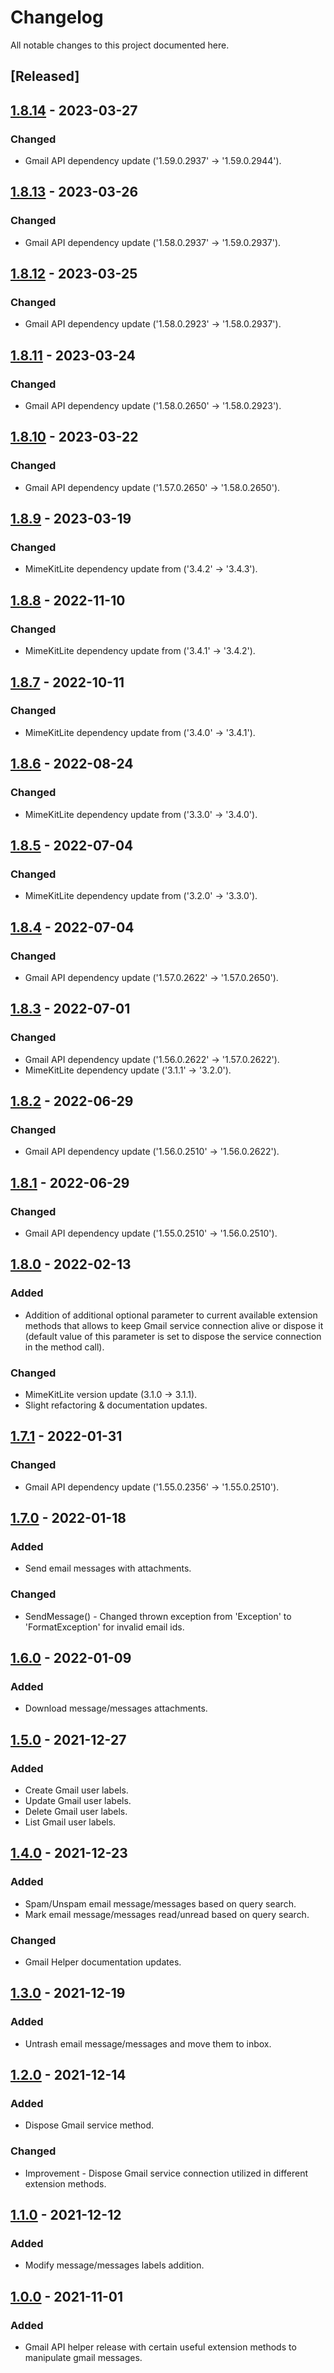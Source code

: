 # Changelog
All notable changes to this project documented here.

## [Released]
## [1.8.14](https://www.nuget.org/packages/GmailHelper/1.8.14) - 2023-03-27
### Changed
- Gmail API dependency update ('1.59.0.2937' -> '1.59.0.2944').

## [1.8.13](https://www.nuget.org/packages/GmailHelper/1.8.13) - 2023-03-26
### Changed
- Gmail API dependency update ('1.58.0.2937' -> '1.59.0.2937').

## [1.8.12](https://www.nuget.org/packages/GmailHelper/1.8.12) - 2023-03-25
### Changed
- Gmail API dependency update ('1.58.0.2923' -> '1.58.0.2937').

## [1.8.11](https://www.nuget.org/packages/GmailHelper/1.8.11) - 2023-03-24
### Changed
- Gmail API dependency update ('1.58.0.2650' -> '1.58.0.2923').

## [1.8.10](https://www.nuget.org/packages/GmailHelper/1.8.10) - 2023-03-22
### Changed
- Gmail API dependency update ('1.57.0.2650' -> '1.58.0.2650').

## [1.8.9](https://www.nuget.org/packages/GmailHelper/1.8.9) - 2023-03-19
### Changed
- MimeKitLite dependency update from ('3.4.2' -> '3.4.3').

## [1.8.8](https://www.nuget.org/packages/GmailHelper/1.8.8) - 2022-11-10
### Changed
- MimeKitLite dependency update from ('3.4.1' -> '3.4.2').

## [1.8.7](https://www.nuget.org/packages/GmailHelper/1.8.7) - 2022-10-11
### Changed
- MimeKitLite dependency update from ('3.4.0' -> '3.4.1').

## [1.8.6](https://www.nuget.org/packages/GmailHelper/1.8.6) - 2022-08-24
### Changed
- MimeKitLite dependency update from ('3.3.0' -> '3.4.0').

## [1.8.5](https://www.nuget.org/packages/GmailHelper/1.8.5) - 2022-07-04
### Changed
- MimeKitLite dependency update from ('3.2.0' -> '3.3.0').

## [1.8.4](https://www.nuget.org/packages/GmailHelper/1.8.4) - 2022-07-04
### Changed
- Gmail API dependency update ('1.57.0.2622' -> '1.57.0.2650').

## [1.8.3](https://www.nuget.org/packages/GmailHelper/1.8.3) - 2022-07-01
### Changed
- Gmail API dependency update ('1.56.0.2622' -> '1.57.0.2622').
- MimeKitLite dependency update ('3.1.1' -> '3.2.0').

## [1.8.2](https://www.nuget.org/packages/GmailHelper/1.8.2) - 2022-06-29
### Changed
- Gmail API dependency update ('1.56.0.2510' -> '1.56.0.2622').

## [1.8.1](https://www.nuget.org/packages/GmailHelper/1.8.1) - 2022-06-29
### Changed
- Gmail API dependency update ('1.55.0.2510' -> '1.56.0.2510').

## [1.8.0](https://www.nuget.org/packages/GmailHelper/1.8.0) - 2022-02-13
### Added
- Addition of additional optional parameter to current available extension methods that allows to keep Gmail service connection alive or dispose it (default value of this parameter is set to dispose the service connection in the method call).

### Changed
- MimeKitLite version update (3.1.0 -> 3.1.1).
- Slight refactoring & documentation updates.

## [1.7.1](https://www.nuget.org/packages/GmailHelper/1.7.1) - 2022-01-31
### Changed
- Gmail API dependency update ('1.55.0.2356' -> '1.55.0.2510').

## [1.7.0](https://www.nuget.org/packages/GmailHelper/1.7.0) - 2022-01-18
### Added
- Send email messages with attachments.

### Changed
- SendMessage() - Changed thrown exception from 'Exception' to 'FormatException' for invalid email ids.

## [1.6.0](https://www.nuget.org/packages/GmailHelper/1.6.0) - 2022-01-09
### Added
- Download message/messages attachments.

## [1.5.0](https://www.nuget.org/packages/GmailHelper/1.5.0) - 2021-12-27
### Added
- Create Gmail user labels.
- Update Gmail user labels.
- Delete Gmail user labels.
- List Gmail user labels. 

## [1.4.0](https://www.nuget.org/packages/GmailHelper/1.4.0) - 2021-12-23
### Added
- Spam/Unspam email message/messages based on query search.
- Mark email message/messages read/unread based on query search.

### Changed
- Gmail Helper documentation updates.

## [1.3.0](https://www.nuget.org/packages/GmailHelper/1.3.0) - 2021-12-19
### Added
- Untrash email message/messages and move them to inbox.

## [1.2.0](https://www.nuget.org/packages/GmailHelper/1.2.0) - 2021-12-14
### Added
- Dispose Gmail service method.

### Changed
- Improvement - Dispose Gmail service connection utilized in different extension methods.

## [1.1.0](https://www.nuget.org/packages/GmailHelper/1.1.0) - 2021-12-12
### Added
- Modify message/messages labels addition.

## [1.0.0](https://www.nuget.org/packages/GmailHelper/1.0.0) - 2021-11-01
### Added
- Gmail API helper release with certain useful extension methods to manipulate gmail messages.